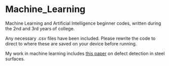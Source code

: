 # Machine_Learning
Machine Learning and Artificial Intelligence beginner codes, written during the 2nd and 3rd years of college.

Any necessary .csv files have been included. Please rewrite the code to direct to where these are saved on your device before running.

My work in machine learning includes [this paper](https://link.springer.com/chapter/10.1007/978-981-97-3242-5_20) on defect detection in steel surfaces.
